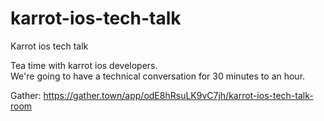# karrot-ios-tech-talk
Karrot ios tech talk

Tea time with karrot ios developers.
<br>
We're going to have a technical conversation for 30 minutes to an hour.

Gather: https://gather.town/app/odE8hRsuLK9vC7jh/karrot-ios-tech-talk-room
